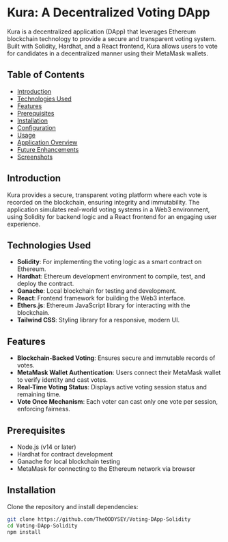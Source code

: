 # Kura: A Decentralized Voting DApp

Kura is a decentralized application (DApp) that leverages Ethereum blockchain technology to provide a secure and transparent voting system. Built with Solidity, Hardhat, and a React frontend, Kura allows users to vote for candidates in a decentralized manner using their MetaMask wallets.

## Table of Contents
- [Introduction](#introduction)
- [Technologies Used](#technologies-used)
- [Features](#features)
- [Prerequisites](#prerequisites)
- [Installation](#installation)
- [Configuration](#configuration)
- [Usage](#usage)
- [Application Overview](#application-overview)
- [Future Enhancements](#future-enhancements)
- [Screenshots](#screenshots)

## Introduction
Kura provides a secure, transparent voting platform where each vote is recorded on the blockchain, ensuring integrity and immutability. The application simulates real-world voting systems in a Web3 environment, using Solidity for backend logic and a React frontend for an engaging user experience.

## Technologies Used
- **Solidity**: For implementing the voting logic as a smart contract on Ethereum.
- **Hardhat**: Ethereum development environment to compile, test, and deploy the contract.
- **Ganache**: Local blockchain for testing and development.
- **React**: Frontend framework for building the Web3 interface.
- **Ethers.js**: Ethereum JavaScript library for interacting with the blockchain.
- **Tailwind CSS**: Styling library for a responsive, modern UI.

## Features
- **Blockchain-Backed Voting**: Ensures secure and immutable records of votes.
- **MetaMask Wallet Authentication**: Users connect their MetaMask wallet to verify identity and cast votes.
- **Real-Time Voting Status**: Displays active voting session status and remaining time.
- **Vote Once Mechanism**: Each voter can cast only one vote per session, enforcing fairness.

## Prerequisites
- Node.js (v14 or later)
- Hardhat for contract development
- Ganache for local blockchain testing
- MetaMask for connecting to the Ethereum network via browser

## Installation
Clone the repository and install dependencies:
```bash
git clone https://github.com/TheODDYSEY/Voting-DApp-Solidity
cd Voting-DApp-Solidity
npm install
